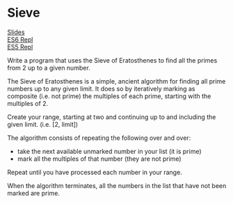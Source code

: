 # Sieve

<a href="http://slides.com/bryangergen/reacto-1#/" target="_blank">Slides</a></br>
<a href="https://repl.it/Cnls" target="_blank">ES6 Repl</a></br>
<a href="https://repl.it/CnIJ/5" target="_blank">ES5 Repl</a>

Write a program that uses the Sieve of Eratosthenes to find all the primes from 2 up to a given number.

The Sieve of Eratosthenes is a simple, ancient algorithm for finding all
prime numbers up to any given limit. It does so by iteratively marking as
composite (i.e. not prime) the multiples of each prime,
starting with the multiples of 2.

Create your range, starting at two and continuing up to and including the given limit. (i.e. [2, limit])

The algorithm consists of repeating the following over and over:

- take the next available unmarked number in your list (it is prime)
- mark all the multiples of that number (they are not prime)

Repeat until you have processed each number in your range.

When the algorithm terminates, all the numbers in the list that have not
been marked are prime.
